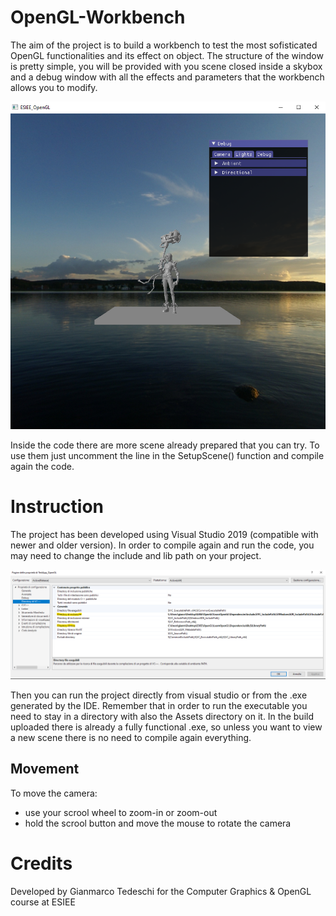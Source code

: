 # OpenGL-Workbench
The aim of the project is to build a workbench to test the most sofisticated OpenGL functionalities and its effect on object. 
The structure of the window is pretty simple, you will be provided with you scene closed inside a skybox and a debug window with all the effects and parameters that the workbench allows you to modify.

![alt text](./Screen/screen2.png)

Inside the code there are more scene already prepared that you can try. To use them just uncomment the line in the SetupScene() function and compile again the code.

# Instruction
The project has been developed using Visual Studio 2019 (compatible with newer and older version). 
In order to compile again and run the code, you may need to change the include and lib path on your project.

![alt text](./Screen/screen1.png)

Then you can run the project directly from visual studio or from the .exe generated by the IDE. Remember that in order to run the executable you need to stay in a directory with also the Assets directory on it.
In the build uploaded there is already a fully functional .exe, so unless you want to view a new scene there is no need to compile again everything.

## Movement
To move the camera:
- use your scrool wheel to zoom-in or zoom-out
- hold the scrool button and move the mouse to rotate the camera

# Credits
Developed by Gianmarco Tedeschi for the Computer Graphics & OpenGL course at ESIEE
